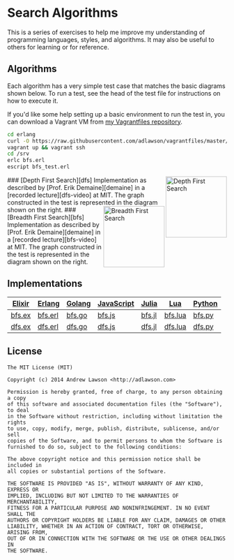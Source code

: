 # Search Algorithms
This is a series of exercises to help me improve my understanding of programming
languages, styles, and algorithms. It may also be useful to others for learning
or for reference.

## Algorithms
Each algorithm has a very simple test case that matches the basic diagrams shown
below. To run a test, see the head of the test file for instructions on how to
execute it.

If you'd like some help setting up a basic environment to run the test in, you
can download a Vagrant VM from [my Vagrantfiles repository][vagrantfiles].

```bash
cd erlang
curl -O https://raw.githubusercontent.com/adlawson/vagrantfiles/master/erlang/Vagrantfile
vagrant up && vagrant ssh
cd /srv
erlc bfs.erl
escript bfs_test.erl
```

<img src="http://upload.wikimedia.org/wikipedia/commons/1/1f/Depth-first-tree.svg" alt="Depth First Search" align="right" height="140"/>
### [Depth First Search][dfs]
Implementation as described by [Prof. Erik Demaine][demaine] in a
[recorded lecture][dfs-video] at MIT. The graph constructed in the test is
represented in the diagram shown on the right.

<img src="http://upload.wikimedia.org/wikipedia/commons/3/33/Breadth-first-tree.svg" alt="Breadth First Search" align="right" height="140"/>
### [Breadth First Search][bfs]
Implementation as described by [Prof. Erik Demaine][demaine] in a
[recorded lecture][bfs-video] at MIT. The graph constructed in the test is
represented in the diagram shown on the right.

## Implementations
| [Elixir][elixir] | [Erlang][erlang]   | [Golang][golang] | [JavaScript][js] | [Julia][julia]   | [Lua][lua]         | [Python][python] |
| ---------------- | ------------------ | ---------------- | ---------------- | ---------------- | ------------------ | ---------------- |
| [bfs.ex][bfs-ex] | [bfs.erl][bfs-erl] | [bfs.go][bfs-go] | [bfs.js][bfs-js] | [bfs.jl][bfs-jl] | [bfs.lua][bfs-lua] | [bfs.py][bfs-py] |
| [dfs.ex][dfs-ex] | [dfs.erl][dfs-erl] | [dfs.go][dfs-go] | [dfs.js][dfs-js] | [dfs.jl][dfs-jl] | [dfs.lua][dfs-lua] | [dfs.py][dfs-py] |

## License
```
The MIT License (MIT)

Copyright (c) 2014 Andrew Lawson <http://adlawson.com>

Permission is hereby granted, free of charge, to any person obtaining a copy
of this software and associated documentation files (the "Software"), to deal
in the Software without restriction, including without limitation the rights
to use, copy, modify, merge, publish, distribute, sublicense, and/or sell
copies of the Software, and to permit persons to whom the Software is
furnished to do so, subject to the following conditions:

The above copyright notice and this permission notice shall be included in
all copies or substantial portions of the Software.

THE SOFTWARE IS PROVIDED "AS IS", WITHOUT WARRANTY OF ANY KIND, EXPRESS OR
IMPLIED, INCLUDING BUT NOT LIMITED TO THE WARRANTIES OF MERCHANTABILITY,
FITNESS FOR A PARTICULAR PURPOSE AND NONINFRINGEMENT. IN NO EVENT SHALL THE
AUTHORS OR COPYRIGHT HOLDERS BE LIABLE FOR ANY CLAIM, DAMAGES OR OTHER
LIABILITY, WHETHER IN AN ACTION OF CONTRACT, TORT OR OTHERWISE, ARISING FROM,
OUT OF OR IN CONNECTION WITH THE SOFTWARE OR THE USE OR OTHER DEALINGS IN
THE SOFTWARE.
```

[vagrantfiles]: https://github.com/adlawson/vagrantfiles
[demaine]:      http://en.wikipedia.org/wiki/Erik_Demaine
[bfs]:          http://en.wikipedia.org/wiki/Breadth-first_search
[bfs-video]:    http://www.youtube.com/watch?v=s-CYnVz-uh4
[dfs]:          http://en.wikipedia.org/wiki/Depth-first_search
[dfs-video]:    http://www.youtube.com/watch?v=AfSk24UTFS8
[dfs-ex]:       elixir/dfs.ex
[dfs-erl]:      erlang/dfs.erl
[dfs-go]:       gloang/dfs.go
[dfs-js]:       javascript/dfs.js
[dfs-jl]:       julia/dfs.jl
[dfs-lua]:      lua/dfs.lua
[dfs-py]:       python/dfs.py
[bfs-ex]:       elixir/bfs.ex
[bfs-erl]:      erlang/bfs.erl
[bfs-go]:       gloang/bfs.go
[bfs-js]:       javascript/bfs.js
[bfs-jl]:       julia/bfs.jl
[bfs-lua]:      lua/bfs.lua
[bfs-py]:       python/bfs.py
[elixir]:       elixir
[erlang]:       erlang
[golang]:       golang
[js]:           javascript
[julia]:        julia
[lua]:          lua
[python]:       python
